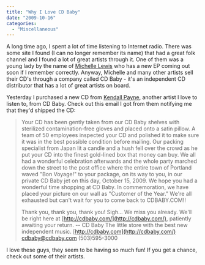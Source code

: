 ```yaml
---
title: "Why I Love CD Baby"
date: "2009-10-16"
categories: 
  - "Miscellaneous"
---
```


A long time ago, I spent a lot of time listening to Internet radio. There was some site I found (I can no longer remember its name) that had a great folk channel and I found a lot of great artists through it. One of them was a young lady by the name of [Michelle Lewis](http://www.michellelewismusic.com/) who has a new EP coming out soon if I remember correctly. Anyway, Michelle and many other artists sell their CD's through a company called CD Baby - it's an independent CD distributor that has a lot of great artists on board.

Yesterday I purchased a new CD from [Kendall Payne](http://www.kendallpayne.com/), another artist I love to listen to, from CD Baby. Check out this email I got from them notifying me that they'd shipped the CD:

> Your CD has been gently taken from our CD Baby shelves with sterilized contamination-free gloves and placed onto a satin pillow. A team of 50 employees inspected your CD and polished it to make sure it was in the best possible condition before mailing. Our packing specialist from Japan lit a candle and a hush fell over the crowd as he put your CD into the finest gold-lined box that money can buy. We all had a wonderful celebration afterwards and the whole party marched down the street to the post office where the entire town of Portland waved "Bon Voyage!" to your package, on its way to you, in our private CD Baby jet on this day, October 15, 2009. We hope you had a wonderful time shopping at CD Baby. In commemoration, we have placed your picture on our wall as "Customer of the Year." We're all exhausted but can't wait for you to come back to CDBABY.COM!!
> 
> Thank you, thank you, thank you! Sigh... We miss you already. We'll be right here at [http://cdbaby.com/](http://cdbaby.com/), patiently awaiting your return. -- CD Baby The little store with the best new independent music. [http://cdbaby.com](http://cdbaby.com/) [cdbaby@cdbaby.com](mailto:) (503)595-3000

I love these guys, they seem to be having so much fun! If you get a chance, check out some of their artists.
